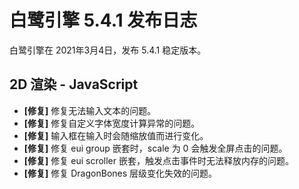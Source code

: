 # 白鹭引擎 5.4.1 发布日志
白鹭引擎在 2021年3月4日，发布 5.4.1 稳定版本。

## 2D 渲染 - JavaScript 
- **[修复]** 修复无法输入文本的问题。
- **[修复]** 修复自定义字体宽度计算异常的问题。
- **[修复]** 输入框在输入时会随缩放值而进行变化。
- **[修复]** 修复 eui group 嵌套时，scale 为 0 会触发全屏点击的问题。
- **[修复]** 修复 eui scroller 嵌套，触发点击事件时无法释放内存的问题。
- **[修复]** 修复 DragonBones 层级变化失效的问题。